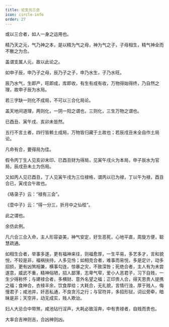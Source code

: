 ```yaml
---
title: 论支元三合
icon: circle-info
order: 27
---
```


或以三合者，如人一身之运用也。

精乃天之元，气乃神之本，是以精为气之母，神为气之子，子母相生，精气神全而不散之为合。

盖谓支属人元，故以此论之。

如申子辰，申乃子之母，辰乃子之子，申乃水生，子乃水旺。

辰乃水气，生即产，旺即成，库即收，有生有成有收，万物得始得终，乃自然之理，故申子辰为水局。

若三字缺一则化不成局，不可以三合化局论。

盖天地间道理，两则化，一阴一阳之谓也，三则化，三生万物之谓也。

已酉丑、寅午戌、亥卯未皆然。

五行不言土者，四行皆赖土成局，万物皆归藏于土故也；若辰戌丑未全自作土局论。

凡命有合，要得局为佳。

假令丙丁生人见亥卯未印、已酉丑财为得局，见寅午戌火为本局，申子辰水为官局，辰戌丑未土为伤局。

又如丙人见已酉丑，丁人见寅午戌为三位禄格，谓丙以已为禄，丁以午为禄，酉丑合已，寅戌合午故也。

《珞录子》云：“禄有三会”。

《壶中子》云：“得一分三，折月中之仙桂”。

此之谓也。

余仿此例。

凡六合三合入命，主人形容姿美，神气安定，好生恶死，心地平直，周旋方便，聪慧疏通。

如相生合者，举事多遂，更有福神来往，则福愈厚，一生平易，多艺多才，言和貌悦，不较是非，福祸扶持，人多见怜；如相克合者，难事而易悦，多是定计，动多招损，更有凶煞相兼，横事勾连，惊暴之灾，不致深咎；死绝合者，主人有为未尝遂意，威武不重，精神俗陋，招人鄙薄，志卑气窄，爱小人恶君子，习下自贱，一生少得称怀；与建禄合者，多横财、意外名望之福；正印贵人合，得天恩贵人提携之福；食神合，衣禄丰余，饮食厚给；大耗合，无礼貌，言情行浊，厚于贱人，侮慢君子；咸池并，奸恶私通，不良贪污之行；与官符并，多招形狱，词讼旁牵，暗昧是非；天空并，动无成实，贱人欺诒。

妇人大忌合中带煞，咸池玷行淫声，大耗必致淫奔，中有贵禄者，自贱而贵也。

大率合吉神则吉，合凶神则凶。

